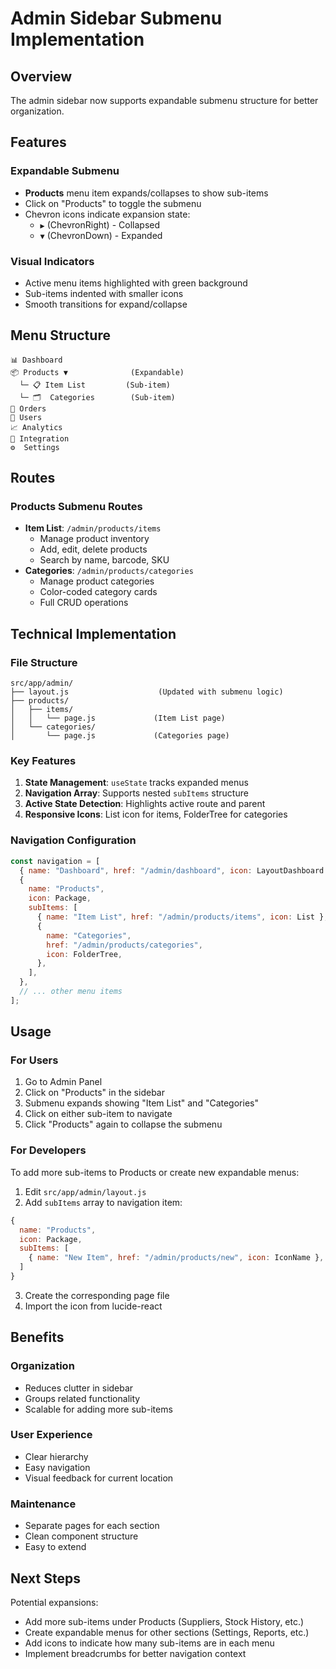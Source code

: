 # Admin Sidebar Submenu Implementation

## Overview

The admin sidebar now supports expandable submenu structure for better organization.

## Features

### Expandable Submenu

- **Products** menu item expands/collapses to show sub-items
- Click on "Products" to toggle the submenu
- Chevron icons indicate expansion state:
  - `▶` (ChevronRight) - Collapsed
  - `▼` (ChevronDown) - Expanded

### Visual Indicators

- Active menu items highlighted with green background
- Sub-items indented with smaller icons
- Smooth transitions for expand/collapse

## Menu Structure

```
📊 Dashboard
📦 Products ▼              (Expandable)
  └─ 📋 Item List         (Sub-item)
  └─ 🗂️  Categories        (Sub-item)
🛒 Orders
👥 Users
📈 Analytics
🔗 Integration
⚙️  Settings
```

## Routes

### Products Submenu Routes

- **Item List**: `/admin/products/items`
  - Manage product inventory
  - Add, edit, delete products
  - Search by name, barcode, SKU
- **Categories**: `/admin/products/categories`
  - Manage product categories
  - Color-coded category cards
  - Full CRUD operations

## Technical Implementation

### File Structure

```
src/app/admin/
├── layout.js                    (Updated with submenu logic)
├── products/
│   ├── items/
│   │   └── page.js             (Item List page)
│   └── categories/
│       └── page.js             (Categories page)
```

### Key Features

1. **State Management**: `useState` tracks expanded menus
2. **Navigation Array**: Supports nested `subItems` structure
3. **Active State Detection**: Highlights active route and parent
4. **Responsive Icons**: List icon for items, FolderTree for categories

### Navigation Configuration

```javascript
const navigation = [
  { name: "Dashboard", href: "/admin/dashboard", icon: LayoutDashboard },
  {
    name: "Products",
    icon: Package,
    subItems: [
      { name: "Item List", href: "/admin/products/items", icon: List },
      {
        name: "Categories",
        href: "/admin/products/categories",
        icon: FolderTree,
      },
    ],
  },
  // ... other menu items
];
```

## Usage

### For Users

1. Go to Admin Panel
2. Click on "Products" in the sidebar
3. Submenu expands showing "Item List" and "Categories"
4. Click on either sub-item to navigate
5. Click "Products" again to collapse the submenu

### For Developers

To add more sub-items to Products or create new expandable menus:

1. Edit `src/app/admin/layout.js`
2. Add `subItems` array to navigation item:

```javascript
{
  name: "Products",
  icon: Package,
  subItems: [
    { name: "New Item", href: "/admin/products/new", icon: IconName },
  ]
}
```

3. Create the corresponding page file
4. Import the icon from lucide-react

## Benefits

### Organization

- Reduces clutter in sidebar
- Groups related functionality
- Scalable for adding more sub-items

### User Experience

- Clear hierarchy
- Easy navigation
- Visual feedback for current location

### Maintenance

- Separate pages for each section
- Clean component structure
- Easy to extend

## Next Steps

Potential expansions:

- Add more sub-items under Products (Suppliers, Stock History, etc.)
- Create expandable menus for other sections (Settings, Reports, etc.)
- Add icons to indicate how many sub-items are in each menu
- Implement breadcrumbs for better navigation context
